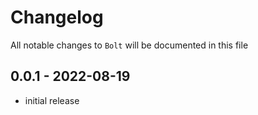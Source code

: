 # Changelog

All notable changes to `Bolt` will be documented in this file

## 0.0.1 - 2022-08-19

- initial release
